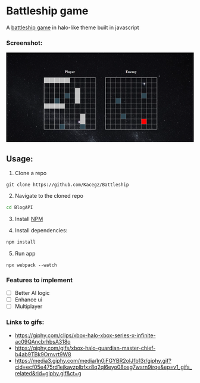 # Battleship game
A [battleship game](https://en.wikipedia.org/wiki/Battleship) in halo-like theme built in javascript
### Screenshot:
![Screenshot](./battleships.png?raw=true)
## Usage:
1. Clone a repo
```
git clone https://github.com/Kacegz/Battleship
```
2. Navigate to the cloned repo
```sh
cd BlogAPI
```
3. Install [NPM](https://www.npmjs.com/)

4. Install dependencies:
```sh
npm install
```
5. Run app
```
npx webpack --watch
```
### Features to implement
- [ ] Better AI logic
- [ ] Enhance ui
- [ ] Multiplayer
### Links to gifs:
- https://giphy.com/clips/xbox-halo-xbox-series-x-infinite-ac09QAncbrhbsA318o
- https://giphy.com/gifs/xbox-halo-guardian-master-chief-b4ab9TBk9Ornvrt9W8
- https://media3.giphy.com/media/In0jFGYBR2oIJfb13r/giphy.gif?cid=ecf05e475rd1ejkavzplbfxz8q2ql6eyo08osg7wsrn9irqe&ep=v1_gifs_related&rid=giphy.gif&ct=g
